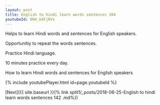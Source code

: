 ```yaml
---
layout: post
title: English to hindi learn words sentences 384 
youtubeId: 0hH_kXFjRVs
---
```

 
 
Helps to learn Hindi words and sentences for English speakers.

Opportunitiy to repeat the words sentences. 

Practice Hindi language. 
 
10 minutes practice every day. 
 
How to learn Hindi words and sentences for English speakers 
 
{% include youtubePlayer.html id=page.youtubeId %}
 
 
[Next]({{ site.baseurl }}{% link  split1/_posts/2018-06-25-English to hindi learn words sentences 142 .md%})
 
